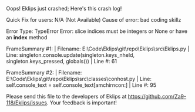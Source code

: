 Oops! Eklips just crashed;
Here's this crash log!

Quick Fix for users: N/A (Not Available)
Cause of error: bad coding skillz

Error Type: TypeError
Error: slice indices must be integers or None or have an __index__ method

FrameSummary #1:
  | Filename: E:\Code\Eklips\git\repo\Eklips\src\Eklips.py
  | Line: singleton.console.update(singleton.keys_nheld, singleton.keys_pressed, globals())
  | Line #: 61

FrameSummary #2:
  | Filename: E:\Code\Eklips\git\repo\Eklips\src\classes\conhost.py
  | Line: self.console_text = self.console_text[amchirncon:]
  | Line #: 95


Please send this file to the developers of Eklips at https://github.com/Za9-118/Eklips/issues. 
Your feedback is important!